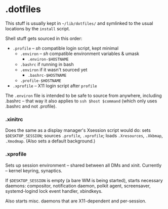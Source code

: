 # .dotfiles

This stuff is usually kept in `~/lib/dotfiles/` and symlinked to the usual locations by the `install` script.

Shell stuff gets sourced in this order:

  * `.profile` – *sh* compatible login script, kept minimal
      * `.environ` – *sh* compatible environment variables & umask
          * `.environ-$HOSTNAME`
      * `.bashrc` if running in bash
	  * `.environ` if it wasn't sourced yet
          * `.bashrc-$HOSTNAME`
      * `.profile-$HOSTNAME`
  * `.xprofile` – X11 login script after `profile`

The `.environ` file is intended to be safe to source from anywhere, including .bashrc – that way it also applies to `ssh $host $command` (which only uses .bashrc and not .profile).

### .xinitrc

Does the same as a display manager's Xsession script would do: sets `$DESKTOP_SESSION`; sources `.profile`, `.xprofile`; loads `.Xresources`, `.Xkbmap`, `.Xmodmap`. (Also sets a default background.)

### .xprofile

Sets up session environment – shared between all DMs and xinit. Currently – kernel keyring, synaptics.

If `$DESKTOP_SESSION` is empty (a bare WM is being started), starts necessary daemons: compositor, notification daemon, polkit agent, screensaver, systemd-logind lock event handler, xbindkeys.

Also starts misc. daemons that are X11-dependent and per-session.
